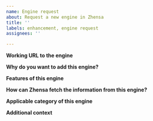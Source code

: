 ```yaml
---
name: Engine request
about: Request a new engine in Zhensa
title: ''
labels: enhancement, engine request
assignees: ''

---
```

<!-- PLEASE FILL THESE FIELDS, IT REALLY HELPS THE MAINTAINERS OF Zhensa -->

**Working URL to the engine**
<!-- Please check if the engine is responding correctly before submitting it. -->

**Why do you want to add this engine?**
<!-- What's special about this engine? Is it open source or libre? -->

**Features of this engine**
<!-- Features of this engine: Doesn't track its users, fast, easy to integrate, ... -->

**How can Zhensa fetch the information from this engine?**
<!-- List API URL, example code (using the correct markdown) and more
that could be useful for the developers in order to implement this engine.
If you don't know what to write, let this part blank. -->

**Applicable category of this engine**
<!-- Where should this new engine fit in Zhensa? Current categories in Zhensa:
general, files, images, it, map, music, news, science, social media and videos.
You can add multiple categories at the same time. -->

**Additional context**
<!-- Add any other context about this engine here. -->
